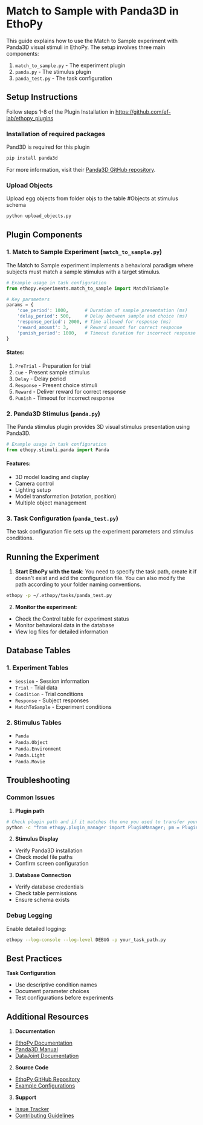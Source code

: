 # Match to Sample with Panda3D in EthoPy

This guide explains how to use the Match to Sample experiment with Panda3D visual stimuli in EthoPy. The setup involves three main components:

1. `match_to_sample.py` - The experiment plugin
2. `panda.py` - The stimulus plugin
3. `panda_test.py` - The task configuration

## Setup Instructions

Follow steps 1-8 of the Plugin Installation in https://github.com/ef-lab/ethopy_plugins

### Installation of required packages

Pand3D is required for this plugin

```bash
pip install panda3d
```
For more information, visit their [Panda3D GitHub repository](https://github.com/panda3d/panda3d/tree/master).

### Upload Objects

Upload egg objects from folder objs to the table #Objects at stimulus schema

```bash
python upload_objects.py
```

## Plugin Components

### 1. Match to Sample Experiment (`match_to_sample.py`)

The Match to Sample experiment implements a behavioral paradigm where subjects must match a sample stimulus with a target stimulus.

```python
# Example usage in task configuration
from ethopy.experiments.match_to_sample import MatchToSample

# Key parameters
params = {
    'cue_period': 1000,      # Duration of sample presentation (ms)
    'delay_period': 500,     # Delay between sample and choice (ms)
    'response_period': 2000, # Time allowed for response (ms)
    'reward_amount': 3,      # Reward amount for correct response
    'punish_period': 1000,   # Timeout duration for incorrect response (ms)
}
```

#### States:
1. `PreTrial` - Preparation for trial
2. `Cue` - Present sample stimulus
3. `Delay` - Delay period
4. `Response` - Present choice stimuli
5. `Reward` - Deliver reward for correct response
6. `Punish` - Timeout for incorrect response

### 2. Panda3D Stimulus (`panda.py`)

The Panda stimulus plugin provides 3D visual stimulus presentation using Panda3D.

```python
# Example usage in task configuration
from ethopy.stimuli.panda import Panda
```

#### Features:
- 3D model loading and display
- Camera control
- Lighting setup
- Model transformation (rotation, position)
- Multiple object management

### 3. Task Configuration (`panda_test.py`)

The task configuration file sets up the experiment parameters and stimulus conditions.

## Running the Experiment

1. **Start EthoPy with the task**:
You need to specify the task path, create it if doesn't exist and add the configuration file. You can also modify the path according to your folder naming conventions.

```bash
ethopy -p ~/.ethopy/tasks/panda_test.py
```

2. **Monitor the experiment**:
- Check the Control table for experiment status
- Monitor behavioral data in the database
- View log files for detailed information

## Database Tables

### 1. Experiment Tables
- `Session` - Session information
- `Trial` - Trial data
- `Condition` - Trial conditions
- `Response` - Subject responses
- `MatchToSample` - Experiment conditions

### 2. Stimulus Tables
- `Panda`
- `Panda.Object`
- `Panda.Environment`
- `Panda.Light`
- `Panda.Movie`

## Troubleshooting

### Common Issues

1. **Plugin path**
```bash
# Check plugin path and if it matches the one you used to transfer your files
python -c "from ethopy.plugin_manager import PluginManager; pm = PluginManager(); print(pm._plugin_paths)"
```

2. **Stimulus Display**
- Verify Panda3D installation
- Check model file paths
- Confirm screen configuration

3. **Database Connection**
- Verify database credentials
- Check table permissions
- Ensure schema exists

### Debug Logging

Enable detailed logging:
```bash
ethopy --log-console --log-level DEBUG -p your_task_path.py
```

## Best Practices

**Task Configuration**
- Use descriptive condition names
- Document parameter choices
- Test configurations before experiments

## Additional Resources

1. **Documentation**
- [EthoPy Documentation](https://ef-lab.github.io/ethopy_package/)
- [Panda3D Manual](https://docs.panda3d.org/1.10/python/index)
- [DataJoint Documentation](https://docs.datajoint.org/)

2. **Source Code**
- [EthoPy GitHub Repository](https://github.com/ef-lab/ethopy_package)
- [Example Configurations](https://github.com/ef-lab/ethopy_package/tree/main/src/ethopy/task)

3. **Support**
- [Issue Tracker](https://github.com/ef-lab/ethopy_package/issues)
- [Contributing Guidelines](https://github.com/ef-lab/ethopy_package/blob/main/CONTRIBUTING.md)

